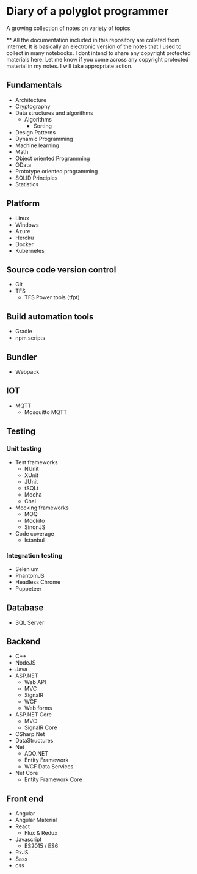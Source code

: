 # Diary of a polyglot programmer

A growing collection of notes on variety of topics

** All the documentation included in this repository are colleted from internet. It is basically an electronic version of the notes that I used to collect in many notebooks. I dont intend to share any copyright protected materials here. Let me know if you come across any copyright protected material in my notes. I will take appropriate action.

## Fundamentals
 
* Architecture
* Cryptography
* Data structures and algorithms
  * Algorithms
    * Sorting
* Design Patterns
* Dynamic Programming
* Machine learning
* Math
* Object oriented Programming
* OData
* Prototype oriented programming
* SOLID Principles
* Statistics
 
## Platform

* Linux
* Windows
* Azure
* Heroku
* Docker
* Kubernetes

## Source code version control

* Git
* TFS
  * TFS Power tools (tfpt)

## Build automation tools

* Gradle
* npm scripts

## Bundler

* Webpack

## IOT

* MQTT
  * Mosquitto MQTT

## Testing

### Unit testing

* Test frameworks
  * NUnit
  * XUnit
  * JUnit
  * tSQLt
  * Mocha
  * Chai
* Mocking frameworks
  * MOQ
  * Mockito
  * SinonJS
* Code coverage
  * Istanbul

### Integration testing
  
* Selenium
* PhantomJS
* Headless Chrome
* Puppeteer

## Database

* SQL Server

## Backend

* C++
* NodeJS
* Java
* ASP.NET
  * Web API
  * MVC
  * SignalR
  * WCF
  * Web forms
* ASP.NET Core
  * MVC
  * SignalR Core
* CSharp.Net 
* DataStructures
* Net
  * ADO.NET
  * Entity Framework
  * WCF Data Services
* Net Core
  * Entity Framework Core

## Front end

* Angular
* Angular Material
* React
  * Flux & Redux
* Javascript 
  * ES2015 / ES6
* RxJS
* Sass
* css
